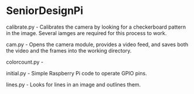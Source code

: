 # SeniorDesignPi

calibrate.py - Calibrates the camera by looking for a checkerboard pattern in the image.  Several iamges are required for this process to work.

cam.py - Opens the camera module, provides a video feed, and saves both the video and the frames into the working directory.

colorcount.py - 

initial.py - Simple Raspberry Pi code to operate GPIO pins.

lines.py - Looks for lines in an image and outlines them.
